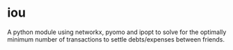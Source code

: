 # iou

A python module using networkx, pyomo and ipopt to solve for the optimally minimum number of transactions to settle debts/expenses between friends.
